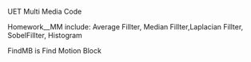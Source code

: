 UET Multi Media Code

Homework__MM include: Average Fillter, Median Fillter,Laplacian Fillter, SobelFillter, Histogram

FindMB is Find Motion Block
